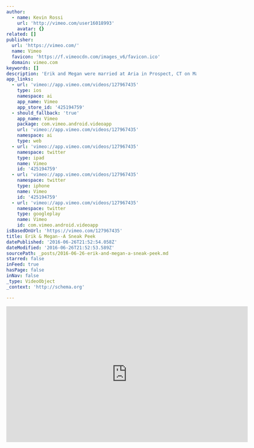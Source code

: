 ```yaml
---
author:
  - name: Kevin Rossi
    url: 'http://vimeo.com/user16018993'
    avatar: {}
related: []
publisher:
  url: 'https://vimeo.com/'
  name: Vimeo
  favicon: 'https://f.vimeocdn.com/images_v6/favicon.ico'
  domain: vimeo.com
keywords: []
description: 'Erik and Megan were married at Aria in Prospect, CT on May 9th.'
app_links:
  - url: 'vimeo://app.vimeo.com/videos/127967435'
    type: ios
    namespace: ai
    app_name: Vimeo
    app_store_id: '425194759'
  - should_fallback: 'true'
    app_name: Vimeo
    package: com.vimeo.android.videoapp
    url: 'vimeo://app.vimeo.com/videos/127967435'
    namespace: ai
    type: web
  - url: 'vimeo://app.vimeo.com/videos/127967435'
    namespace: twitter
    type: ipad
    name: Vimeo
    id: '425194759'
  - url: 'vimeo://app.vimeo.com/videos/127967435'
    namespace: twitter
    type: iphone
    name: Vimeo
    id: '425194759'
  - url: 'vimeo://app.vimeo.com/videos/127967435'
    namespace: twitter
    type: googleplay
    name: Vimeo
    id: com.vimeo.android.videoapp
isBasedOnUrl: 'https://vimeo.com/127967435'
title: Erik & Megan--A Sneak Peek
datePublished: '2016-06-26T21:52:54.058Z'
dateModified: '2016-06-26T21:52:53.589Z'
sourcePath: _posts/2016-06-26-erik-and-megan-a-sneak-peek.md
starred: false
inFeed: true
hasPage: false
inNav: false
_type: VideoObject
_context: 'http://schema.org'

---
```

<iframe src="https://cdn.embedly.com/widgets/media.html?src=https%3A%2F%2Fplayer.vimeo.com%2Fvideo%2F127967435&amp;url=https%3A%2F%2Fvimeo.com%2F127967435&amp;image=http%3A%2F%2Fi.vimeocdn.com%2Fvideo%2F518941711_640.jpg&amp;key=b7d04c9b404c499eba89ee7072e1c4f7&amp;type=text%2Fhtml&amp;schema=vimeo" width="640" height="360" scrolling="no" frameborder="0" allowfullscreen="" style=""></iframe>